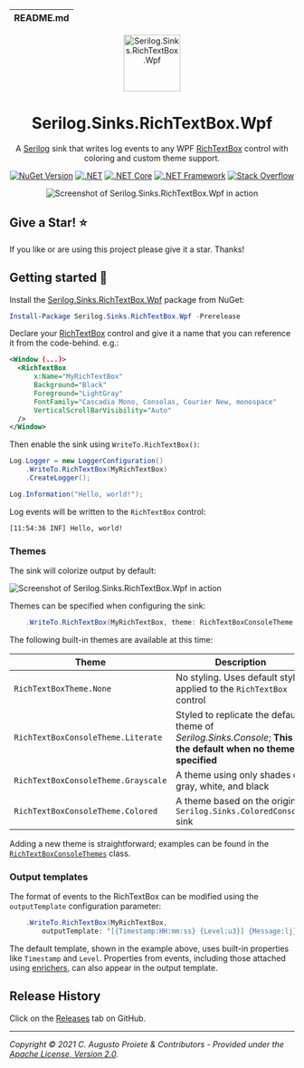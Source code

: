 | README.md |
|:---|

<div align="center">

<img src="asset/serilog-sink-nuget.png" alt="Serilog.Sinks.RichTextBox.Wpf" width="100" />

</div>

<h1 align="center">Serilog.Sinks.RichTextBox.Wpf</h1>
<div align="center">

A [Serilog](https://serilog.net) sink that writes log events to any WPF [RichTextBox](https://docs.microsoft.com/en-us/dotnet/desktop/wpf/controls/richtextbox-overview?view=netframeworkdesktop-4.8) control with coloring and custom theme support.

[![NuGet Version](http://img.shields.io/nuget/v/Serilog.Sinks.RichTextBox.Wpf.svg?style=flat)](https://www.nuget.org/packages/Serilog.Sinks.RichTextBox.Wpf) [![.NET](https://img.shields.io/badge/.NET%20-%3E%3D%205.0-512bd4)](https://dotnet.microsoft.com/download) [![.NET Core](https://img.shields.io/badge/.NET%20Core-%3E%3D%203.1-512bd4)](https://dotnet.microsoft.com/download) [![.NET Framework](https://img.shields.io/badge/.NET%20Framework-%3E%3D%204.6.2-512bd4)](https://dotnet.microsoft.com/download) [![Stack Overflow](https://img.shields.io/badge/stack%20overflow-serilog-orange.svg)](http://stackoverflow.com/questions/tagged/serilog)

![Screenshot of Serilog.Sinks.RichTextBox.Wpf in action](asset/serilog-sinks-richtextbox-screenshot.png)

</div>

## Give a Star! :star:

If you like or are using this project please give it a star. Thanks!

## Getting started :rocket:

Install the [Serilog.Sinks.RichTextBox.Wpf](https://www.nuget.org/packages/Serilog.Sinks.RichTextBox.Wpf) package from NuGet:

```powershell
Install-Package Serilog.Sinks.RichTextBox.Wpf -Prerelease
```

Declare your [RichTextBox](https://docs.microsoft.com/en-us/dotnet/desktop/wpf/controls/richtextbox-overview?view=netframeworkdesktop-4.8) control and give it a name that you can reference it from the code-behind. e.g.:

```xml
<Window (...)>
  <RichTextBox
      x:Name="MyRichTextBox"
      Background="Black"
      Foreground="LightGray"
      FontFamily="Cascadia Mono, Consolas, Courier New, monospace"
      VerticalScrollBarVisibility="Auto"
  />
</Window>
```

Then enable the sink using `WriteTo.RichTextBox()`:

```csharp
Log.Logger = new LoggerConfiguration()
    .WriteTo.RichTextBox(MyRichTextBox)
    .CreateLogger();

Log.Information("Hello, world!");
```

Log events will be written to the `RichTextBox` control:

```
[11:54:36 INF] Hello, world!
```

### Themes

The sink will colorize output by default:

![Screenshot of Serilog.Sinks.RichTextBox.Wpf in action](asset/serilog-sinks-richtextbox-screenshot.png)

Themes can be specified when configuring the sink:

```csharp
    .WriteTo.RichTextBox(MyRichTextBox, theme: RichTextBoxConsoleTheme.Grayscale)
```

The following built-in themes are available at this time:

| Theme                               | Description
| ----------------------------------- | --------------------------------------------------------------------------------------------------------------------- |
| `RichTextBoxTheme.None`             | No styling. Uses default styles applied to the `RichTextBox` control                                                  |
| `RichTextBoxConsoleTheme.Literate`  | Styled to replicate the default theme of  _Serilog.Sinks.Console_; **This is the default when no theme is specified** |
| `RichTextBoxConsoleTheme.Grayscale` | A theme using only shades of gray, white, and black                                                                   |
| `RichTextBoxConsoleTheme.Colored`   | A theme based on the original `Serilog.Sinks.ColoredConsole` sink                                                     |

 Adding a new theme is straightforward; examples can be found in the [`RichTextBoxConsoleThemes`](src/Serilog.Sinks.RichTextBox.Wpf/Sinks/RichTextBox/Themes/RichTextBoxConsoleThemes.cs) class.

### Output templates

The format of events to the RichTextBox can be modified using the `outputTemplate` configuration parameter:

```csharp
    .WriteTo.RichTextBox(MyRichTextBox,
        outputTemplate: "[{Timestamp:HH:mm:ss} {Level:u3}] {Message:lj}{NewLine}{Exception}")
```

The default template, shown in the example above, uses built-in properties like `Timestamp` and `Level`. Properties from events, including those attached using [enrichers](https://github.com/serilog/serilog/wiki/Enrichment), can also appear in the output template.

## Release History

Click on the [Releases](https://github.com/serilog-contrib/serilog-sinks-richtextbox/releases) tab on GitHub.

---

_Copyright &copy; 2021 C. Augusto Proiete & Contributors - Provided under the [Apache License, Version 2.0](LICENSE)._
